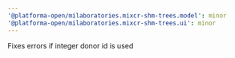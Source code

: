 ```yaml
---
'@platforma-open/milaboratories.mixcr-shm-trees.model': minor
'@platforma-open/milaboratories.mixcr-shm-trees.ui': minor
---
```


Fixes errors if integer donor id is used
